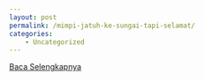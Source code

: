 ```yaml
---
layout: post
permalink: /mimpi-jatuh-ke-sungai-tapi-selamat/
categories:
    - Uncategorized
---
```


[Baca Selengkapnya](/06)